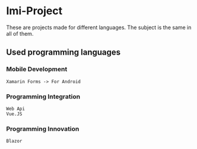 # Imi-Project 
  These are projects made for different languages. The subject is the same in all of them.

## Used programming languages
### Mobile Development
    Xamarin Forms -> For Android

### Programming Integration 
    Web Api
    Vue.JS

### Programming Innovation 
    Blazor
    
    
